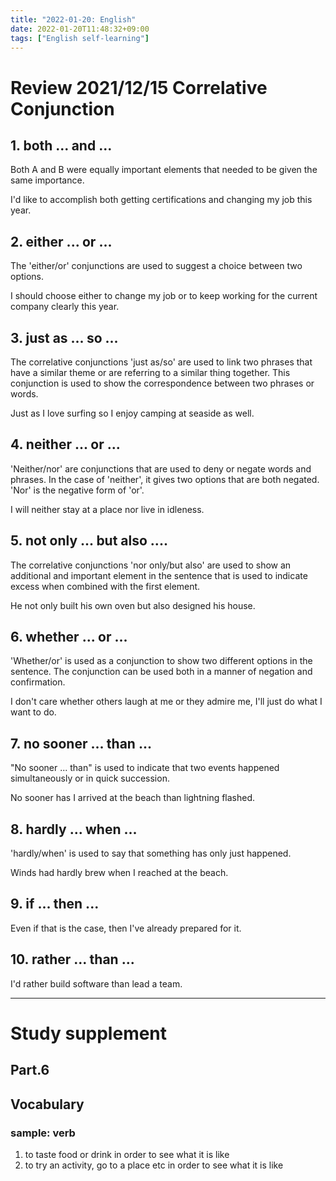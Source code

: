 ```yaml
---
title: "2022-01-20: English"
date: 2022-01-20T11:48:32+09:00
tags: ["English self-learning"]
---
```

# Review 2021/12/15 Correlative Conjunction

## 1. both ... and ...
Both A and B were equally important elements that needed to be given the same importance.

I'd like to accomplish both getting certifications and changing my job this year.

## 2. either ... or ...
The 'either/or' conjunctions are used to suggest a choice between two options.

I should choose either to change my job or to keep working for the current company clearly this year.

## 3. just as ... so ...
The correlative conjunctions 'just as/so' are used to link two phrases that have a similar theme or are referring to a similar thing together. This conjunction is used to show the correspondence between two phrases or words.

Just as I love surfing so I enjoy camping at seaside as well.

## 4. neither ... or ...
'Neither/nor' are conjunctions that are used to deny or negate words and phrases. In the case of 'neither', it gives two options that are both negated. 'Nor' is the negative form of 'or'.

I will neither stay at a place nor live in idleness.

## 5. not only ... but also ....
The correlative conjunctions 'nor only/but also' are used to show an additional and important element in the sentence that is used to indicate excess when combined with the first element.

He not only built his own oven but also designed his house.

## 6. whether ... or ...
'Whether/or' is used as a conjunction to show two different options in the sentence. The conjunction can be used both in a manner of negation and confirmation.

I don't care whether others laugh at me or they admire me, I'll just do what I want to do.

## 7. no sooner ... than ...
"No sooner ... than" is used to indicate that two events happened simultaneously or in quick succession.

No sooner has I arrived at the beach than lightning flashed.

## 8. hardly ... when ...
'hardly/when' is used to say that something has only just happened.

Winds had hardly brew when I reached at the beach.

## 9. if ... then ...

Even if that is the case, then I've already prepared for it.

## 10. rather ... than ...

I'd rather build software than lead a team.

---
# Study supplement
## Part.6
## Vocabulary
### sample: verb
1. to taste food or drink in order to see what it is like
3. to try an activity, go to a place etc in order to see what it is like

